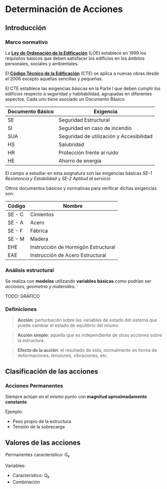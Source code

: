 # Determinación de Acciones



## Introducción

### Marco normativo

La **[Ley de Ordenación de la Edificación](http://es.wikipedia.org/wiki/Ley_de_Ordenaci%C3%B3n_de_la_Edificaci%C3%B3n_de_Espa%C3%B1a)** (LOE) establece en 1999 los requisitos básicos que deben satisfacer los edificios en los ámbitos personales, sociales y ambientales.

El **[Código Técnico de la Edificación](www.codigotecnico.org)** (CTE) se aplica a nuevas obras desde el 2006 excepto aquellas sencillas y pequeñas.

El CTE establece las exigencias básicas en la Parte I que deben cumplir los edificios respecto a seguridad y habitabilidad, agrupadas en diferentes aspectos. Cada uno tiene asociado un Documento Básico:

| Documento Básico | Exigencia                                |
|------------------|------------------------------------------|
| SE               | Seguridad Estructural                    |
| SI               | Seguridad en caso de incendio            |
| SUA              | Seguridad de utilización y Accesibilidad |
| HS               | Salubridad                               |
| HR               | Protección frente al ruido               |
| HE               | Ahorro de energía                        |

El campo a estudiar en esta asignatura son las exigencias básicas *SE-1 Resistencia y Estabilidad* y *SE-2 Aptitud al servicio*

Ottros documentos básicos y normativas para verificar dichas exigencias son:

| Código | Nombre                              |
|--------|-------------------------------------|
| SE - C | Cimientos                           |
| SE - A | Acero                               |
| SE - F | Fábrica                             |
| SE - M | Madera                              |
| EHE    | Instrucción de Hormigón Estructural |
| EAE    | Instrucción de Acero Estructural    |

### Análisis estructural

Se realiza con **modelos** utilizando **variables básicas** como podrían ser *acciones, geometría y materiales*.

TODO: GRÁFICO

### Definiciones

> **Acción**: perturbación sobre las variables de estado del sistema que puede cambiar el estado de equilibrio del mismo.

> **Acción simple**: aquella que es independiente de otras acciones sobre la estructura.

> **Efecto de la acción**: el resultado de esta, normalmente en forma de deformaciones, tensiones, vibraciones, etc.



## Clasificación de las acciones

### Acciones Permanentes

Siempre actúan en el mismo punto con **magnitud aproximadamente constante**.

Ejemplo:
- Peso propio de la estructura
- Tensión de la sobrecarga

## Valores de las acciones

Permanentes característico: $G_k$

Variables:
  - Característico: $Q_k$
  - Combinación 
